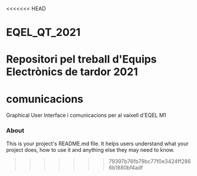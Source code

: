 <<<<<<< HEAD
# EQEL_QT_2021
Repositori pel treball d'Equips Electrònics de tardor 2021
=======
comunicacions
=============

Graphical User Interface i comunicacions per al vaixell d'EQEL M1

### About

This is your project's README.md file. It helps users understand what your
project does, how to use it and anything else they may need to know.
>>>>>>> 79397b76fb79bc77f0e3424ff2866b1880bf4adf
